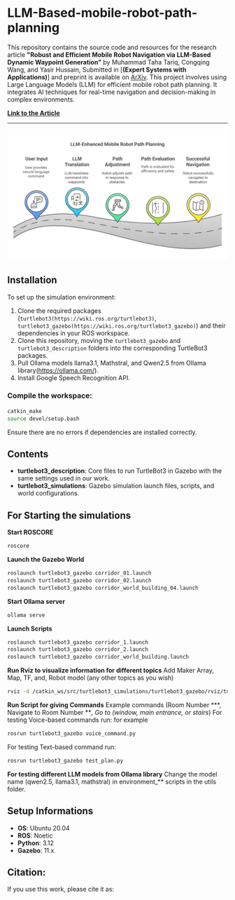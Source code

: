 # LLM-Based-mobile-robot-path-planning
This repository contains the source code and resources for the research article **"Robust and Efficient Mobile Robot Navigation via LLM-Based Dynamic Waypoint Generation"** by Muhammad Taha Tariq, Congqing Wang, and Yasir Hussain, Submitted in [**(Expert Systems with Applications)**] and preprint is available on [ArXiv](https://www.researchgate.net/publication/388412028_Robust_Mobile_Robot_Path_Planning_via_LLM-Based_Dynamic_Waypoint_Generation_A_R_T_I_C_L_E_I_N_F_O). This project involves using Large Language Models (LLM) for efficient mobile robot path planning. It integrates AI techniques for real-time navigation and decision-making in complex environments.

[**Link to the Article**]()  

---
![Description of Image](https://github.com/DC1one/LLM-Based-mobile-robot-path-planning/blob/main/LLM%20MB_PP.png)

## Installation
To set up the simulation environment:
1. Clone the required packages (`turtlebot3(https://wiki.ros.org/turtlebot3)`, `turtlebot3_gazebo(https://wiki.ros.org/turtlebot3_gazebo)`) and their dependencies in your ROS workspace.
2. Clone this repository, moving the `turtlebot3_gazebo` and `turtlebot3_description` folders into the corresponding TurtleBot3 packages.
3. Pull Ollama models llama3.1, Mathstral, and Qwen2.5 from Ollama library(https://ollama.com/).
4. Install Google Speech Recognition API.

### Compile the workspace:
```bash
catkin_make
source devel/setup.bash
```

Ensure there are no errors if dependencies are installed correctly.
## Contents
- **turtlebot3_description**: Core files to run TurtleBot3 in Gazebo with the same settings used in our work.
- **turtlebot3_simulations**: Gazebo simulation launch files, scripts, and world configurations.

## For Starting the simulations
**Start ROSCORE**
```bash
roscore
```
**Launch the Gazebo World**
```bash
roslaunch turtlebot3_gazebo corridor_01.launch
roslaunch turtlebot3_gazebo corridor_02.launch
roslaunch turtlebot3_gazebo corridor_world_building_04.launch
```
**Start Ollama server**
```bash
ollama serve
```
**Launch Scripts**
```bash
roslaunch turtlebot3_gazebo corridor_1.launch
roslaunch turtlebot3_gazebo corridor_2.launch
roslaunch turtlebot3_gazebo corridor_world_building.launch
```
**Run Rviz to visualize information for different topics**
Add Maker Array, Map, TF, and, Robot model (any other topics as you wish) 
```bash
rviz -d /catkin_ws/src/turtlebot3_simulations/turtlebot3_gazebo/rviz/turtlebot3_gazebo_model.rviz
```
**Run Script for giving Commands**
Example commands (Room Number ***, Navigate to Room Number ***, Go to (window, main entrance, or stairs*)
For testing Voice-based commands run: for example
```bash
rosrun turtlebot3_gazebo voice_command.py
```
For testing Text-based command run:
```bash
rosrun turtlebot3_gazebo test_plan.py
```
**For testing different LLM models from Ollama library**
Change the model name (qwen2.5, llama3.1, mathstral) in environment_** scripts in the utils folder.

## Setup Informations
- **OS**: Ubuntu 20.04
- **ROS**: Noetic
- **Python**: 3.12
- **Gazebo**: 11.x

## Citation:
If you use this work, please cite it as:
```bash

```

